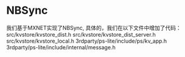 # NBSync
我们基于MXNET实现了NBSync, 具体的，我们在以下文件中增加了代码：
src/kvstore/kvstore_dist.h
src/kvstore/kvstore_dist_server.h
src/kvstore/kvstore_local.h
3rdparty/ps-lite/include/ps/kv_app.h
3rdparty/ps-lite/include/internal/message.h



